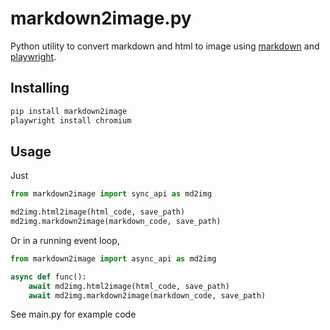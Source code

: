 # markdown2image.py

Python utility to convert markdown and html to image using [markdown](https://github.com/Python-Markdown/markdown) and [playwright](https://github.com/microsoft/playwright).

## Installing
``` bash
pip install markdown2image
playwright install chromium
```

## Usage
Just 
``` python
from markdown2image import sync_api as md2img

md2img.html2image(html_code, save_path)
md2img.markdown2image(markdown_code, save_path)
```

Or in a running event loop,

``` python
from markdown2image import async_api as md2img

async def func():
    await md2img.html2image(html_code, save_path)
    await md2img.markdown2image(markdown_code, save_path)
```

See main.py for example code